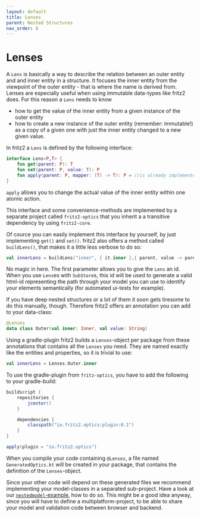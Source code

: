 ```yaml
---
layout: default
title: Lenses
parent: Nested Structures
nav_order: 8
---
```

# Lenses

A `Lens` is basically a way to describe the relation between an outer entity and and inner entity in a structure.
It focuses the inner entity from the viewpoint of the outer entity - that is where the name is derived from.
Lenses are especially useful when using immutable data-types like fritz2 does.
For this reason a `Lens` needs to know

  * how to get the value of the inner entity from a given instance of the outer entity
  * how to create a new instance of the outer entity (remember: immutable!) as a copy of a given one with just the inner entity changed to a new given value.

In fritz2 a `Lens` is defined by the following interface:
```kotlin
interface Lens<P,T> {
    fun get(parent: P): T
    fun set(parent: P, value: T): P
    fun apply(parent: P, mapper: (T) -> T): P = //is already implemented
}
```
`apply` allows you to change the actual value of the inner entity within one atomic action.

This interface and some convenience-methods are implemented by a separate project called `fritz2-optics` that you inherit a a transitive dependency by using `fritz2-core`.

Of cource you can easily implement this interface by yourself, by just implementing `get()` and `set()`. fritz2 also offers a method called `buildLens()`, that makes it a little less verbose to do so:

```kotlin
val innerLens = buildLens("inner", { it.inner },{ parent, value -> parent.copy(inner = value)})
```

No magic in here. The first parameter allows you to give the `Lens` an id. When you use `Lens`es with `SubStore`s, this id will be used to generate a valid html-id representing the path through your model you can use to identify your elements semantically (for automated ui-tests for example).

If you have deep nested structures or a lot of them it soon gets tiresome to do this manually, though. Therefore fritz2 offers an annotation you can add to your data-class:
```kotlin
@Lenses
data class Outer(val inner: Inner, val value: String)
```
Using a gradle-plugin fritz2 builds a `Lenses`-object per package from these annotations that contains all the `Lenses` you need. They are named exactly like the entities and properties, so it is trivial to use:

```kotlin
val innerLens = Lenses.Outer.inner
```

To use the gradle-plugin from `fritz-optics`, you have to add the following to your gradle-build:
```gradle
buildscript {
    repositories {
        jcenter()
    }

    dependencies {
        classpath("io.fritz2.optics:plugin:0.1")
    }
}

apply(plugin = "io.fritz2.optics")
```

When you compile your code containing `@Lenses`, a file named `GeneratedOptics.kt` will be created in your package, that contains the definition of the `Lenses`-object.

Since your other code will depend on these generated files we recommend implementing your model-classes in a separated sub-project. Have a look at our [`nestedmodel`-example](https://api.fritz2.dev/fritz2/io.fritz2.dom.html/-html-elements), how to do so. This might be a good idea anyway, since you will have to define a multiplatform-project, to be able to share your model and validation code between browser and backend.  